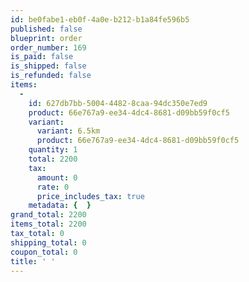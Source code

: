 ```yaml
---
id: be0fabe1-eb0f-4a0e-b212-b1a84fe596b5
published: false
blueprint: order
order_number: 169
is_paid: false
is_shipped: false
is_refunded: false
items:
  -
    id: 627db7bb-5004-4482-8caa-94dc350e7ed9
    product: 66e767a9-ee34-4dc4-8681-d09bb59f0cf5
    variant:
      variant: 6.5km
      product: 66e767a9-ee34-4dc4-8681-d09bb59f0cf5
    quantity: 1
    total: 2200
    tax:
      amount: 0
      rate: 0
      price_includes_tax: true
    metadata: {  }
grand_total: 2200
items_total: 2200
tax_total: 0
shipping_total: 0
coupon_total: 0
title: ' '
---
```

